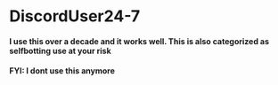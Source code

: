 # DiscordUser24-7
#### I use this over a decade and it works well. This is also categorized as selfbotting use at your risk
#### FYI: I dont use this anymore
